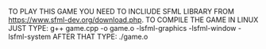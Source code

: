 TO PLAY THIS GAME YOU NEED TO INCLIUDE SFML LIBRARY FROM https://www.sfml-dev.org/download.php.
TO COMPILE THE GAME IN LINUX JUST TYPE: g++ game.cpp -o game.o -lsfml-graphics -lsfml-window -lsfml-system
AFTER THAT TYPE: ./game.o
